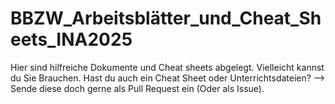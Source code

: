 # BBZW_Arbeitsblätter_und_Cheat_Sheets_INA2025
Hier sind hilfreiche Dokumente und Cheat sheets abgelegt. Vielleicht kannst du Sie Brauchen.
Hast du auch ein Cheat Sheet oder Unterrichtsdateien?
--> Sende diese doch gerne als Pull Request ein (Oder als Issue).
